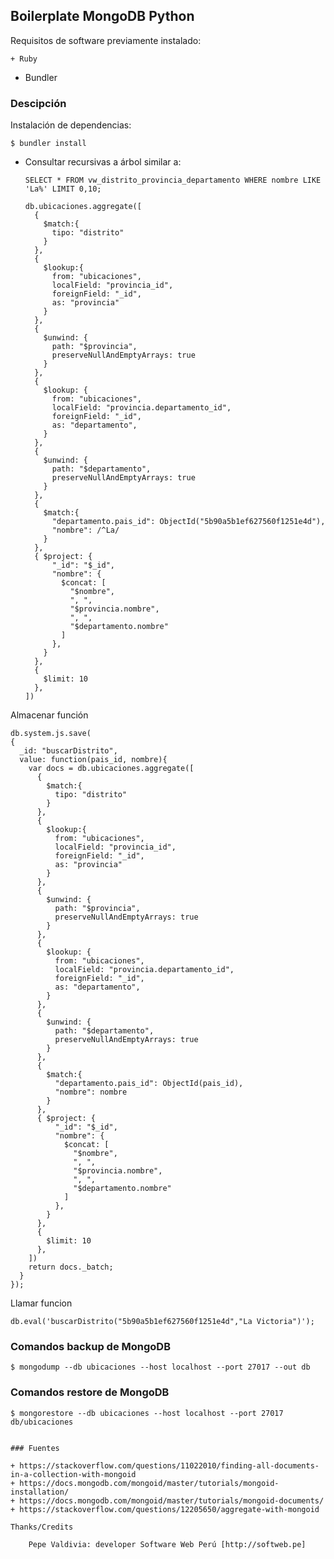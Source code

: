 ## Boilerplate MongoDB Python

Requisitos de software previamente instalado:

	+ Ruby
  + Bundler

### Descipción

Instalación de dependencias:

    $ bundler install

+ Consultar recursivas a árbol similar a:

  ```
  SELECT * FROM vw_distrito_provincia_departamento WHERE nombre LIKE 'La%' LIMIT 0,10;
  ```

  ```
  db.ubicaciones.aggregate([
    {
      $match:{
        tipo: "distrito"
      }
    },
    {
      $lookup:{
        from: "ubicaciones",
        localField: "provincia_id",
        foreignField: "_id",
        as: "provincia"
      }
    },
    {
      $unwind: {
        path: "$provincia",
        preserveNullAndEmptyArrays: true
      }
    },
    {
      $lookup: {
        from: "ubicaciones",
        localField: "provincia.departamento_id",
        foreignField: "_id",
        as: "departamento",
      }
    },
    {
      $unwind: {
        path: "$departamento",
        preserveNullAndEmptyArrays: true
      }
    },
    {
      $match:{
        "departamento.pais_id": ObjectId("5b90a5b1ef627560f1251e4d"),
        "nombre": /^La/
      }
    },
    { $project: {
        "_id": "$_id",
        "nombre": {
          $concat: [
            "$nombre",
            ", ",
            "$provincia.nombre",
            ", ",
            "$departamento.nombre"
          ]
        },
      }
    },
    {
      $limit: 10
    },
  ])
  ```

Almacenar función

~~~
db.system.js.save(
{
  _id: "buscarDistrito",
  value: function(pais_id, nombre){
    var docs = db.ubicaciones.aggregate([
      {
        $match:{
          tipo: "distrito"
        }
      },
      {
        $lookup:{
          from: "ubicaciones",
          localField: "provincia_id",
          foreignField: "_id",
          as: "provincia"
        }
      },
      {
        $unwind: {
          path: "$provincia",
          preserveNullAndEmptyArrays: true
        }
      },
      {
        $lookup: {
          from: "ubicaciones",
          localField: "provincia.departamento_id",
          foreignField: "_id",
          as: "departamento",
        }
      },
      {
        $unwind: {
          path: "$departamento",
          preserveNullAndEmptyArrays: true
        }
      },
      {
        $match:{
          "departamento.pais_id": ObjectId(pais_id),
          "nombre": nombre
        }
      },
      { $project: {
          "_id": "$_id",
          "nombre": {
            $concat: [
              "$nombre",
              ", ",
              "$provincia.nombre",
              ", ",
              "$departamento.nombre"
            ]
          },
        }
      },
      {
        $limit: 10
      },
    ])
    return docs._batch;
  }
});
~~~

Llamar funcion

~~~
db.eval('buscarDistrito("5b90a5b1ef627560f1251e4d","La Victoria")');
~~~

### Comandos backup de MongoDB

    $ mongodump --db ubicaciones --host localhost --port 27017 --out db

### Comandos restore de MongoDB

    $ mongorestore --db ubicaciones --host localhost --port 27017 db/ubicaciones

```

### Fuentes

+ https://stackoverflow.com/questions/11022010/finding-all-documents-in-a-collection-with-mongoid
+ https://docs.mongodb.com/mongoid/master/tutorials/mongoid-installation/
+ https://docs.mongodb.com/mongoid/master/tutorials/mongoid-documents/
+ https://stackoverflow.com/questions/12205650/aggregate-with-mongoid

Thanks/Credits

    Pepe Valdivia: developer Software Web Perú [http://softweb.pe]

